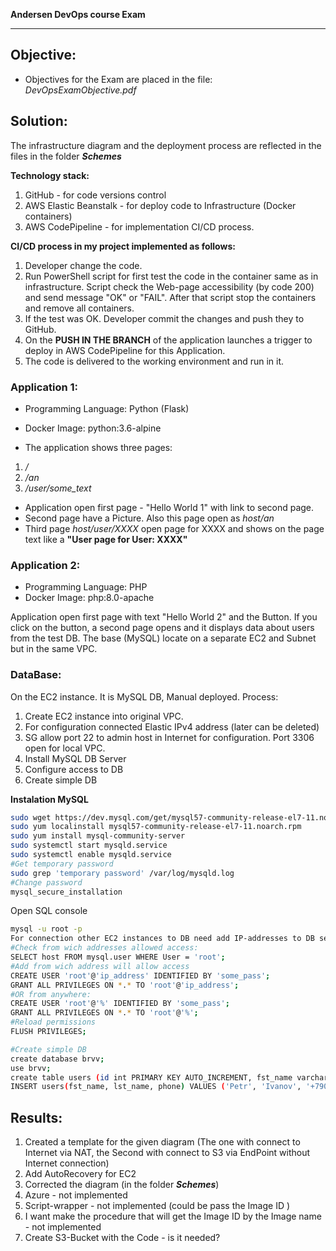 **Andersen DevOps course Exam**
_____________________________________________________

## **Objective:**

* Objectives for the Exam are placed in the file: *DevOpsExamObjective.pdf*

## Solution:

The infrastructure diagram and the deployment process are reflected in the files in the folder _**Schemes**_

**Technology stack:**
1. GitHub - for code versions control
2. AWS Elastic Beanstalk - for deploy code to Infrastructure (Docker containers)
3. AWS CodePipeline - for implementation CI/CD process.

**CI/CD process in my project implemented as follows:**
1. Developer change the code.
2. Run PowerShell script for first test the code in the container same as in infrastructure. Script check the Web-page accessibility (by code 200) and send message "OK" or "FAIL". After that script stop the containers and remove all containers.
3. If the test was OK. Developer commit the changes and push they to GitHub.
4. On the **PUSH IN THE BRANCH** of the application launches a trigger to deploy in AWS CodePipeline for this Application.
5. The code is delivered to the working environment and run in it.


### Application 1:
* Programming Language: Python (Flask)
* Docker Image: python:3.6-alpine 


* The application shows three pages:
1. */*
2. */an*
3. */user/some_text* 
* Application open first page - "Hello World 1" with link to second page.
* Second page have a Picture. Also this page open as *host/an*
* Third page *host/user/XXXX* open page for XXXX and shows on the page text like a **"User page for User: XXXX"**


### Application 2:
* Programming Language: PHP
* Docker Image:         php:8.0-apache 

Application open first page with text "Hello World 2" and the Button. If you click on the button, a second page opens and it displays data about users from the test DB.
The base (MySQL) locate on a separate EC2 and Subnet but in the same VPC.

### DataBase:
On the EC2 instance. It is MySQL DB, Manual deployed.
Process:
1. Create EC2 instance into original VPC.
2. For configuration connected Elastic IPv4 address (later can be deleted) 
2. SG allow port 22 to admin host in Internet for configuration. Port 3306 open for local VPC.
3. Install MySQL DB Server
4. Configure access to DB
5. Create simple DB


**Instalation MySQL**
```bash
sudo wget https://dev.mysql.com/get/mysql57-community-release-el7-11.noarch.rpm
sudo yum localinstall mysql57-community-release-el7-11.noarch.rpm
sudo yum install mysql-community-server
sudo systemctl start mysqld.service
sudo systemctl enable mysqld.service
#Get temporary password
sudo grep 'temporary password' /var/log/mysqld.log
#Change password
mysql_secure_installation
```
Open SQL console
```bash
mysql -u root -p
For connection other EC2 instances to DB need add IP-addresses to DB security:
#Check from wich addresses allowed access:
SELECT host FROM mysql.user WHERE User = 'root';
#Add from wich address will allow access
CREATE USER 'root'@'ip_address' IDENTIFIED BY 'some_pass';
GRANT ALL PRIVILEGES ON *.* TO 'root'@'ip_address';
#OR from anywhere:
CREATE USER 'root'@'%' IDENTIFIED BY 'some_pass';
GRANT ALL PRIVILEGES ON *.* TO 'root'@'%';
#Reload permissions
FLUSH PRIVILEGES;

#Create simple DB
create database brvv;
use brvv;
create table users (id int PRIMARY KEY AUTO_INCREMENT, fst_name varchar(255), lst_name varchar(255),phone varchar(20));
INSERT users(fst_name, lst_name, phone) VALUES ('Petr', 'Ivanov', '+79001112233'), ('second', 'Pepe', '+79002223344'), ('Sy', 'Sys', '+79003334455');
```




## Results:
1. Created a template for the given diagram (The one with connect to Internet via NAT, the Second with connect to S3 via EndPoint without Internet connection)
2. Add AutoRecovery for EC2
3. Corrected the diagram (in the folder __*Schemes*__)
4. Azure          - not implemented
5. Script-wrapper - not implemented (could be pass the Image ID )
6. I want make the procedure that will get the Image ID by the Image name - not implemented
7. Create S3-Bucket with the Code - is it needed?
